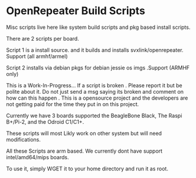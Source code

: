 OpenRepeater Build Scripts
=======

Misc scripts live here like system build scripts and pkg based install scripts.

There are 2 scripts per board. 

Script 1 is a install source. and it builds and installs svxlink/openrepeater. Support (all armhf/armel)

Script 2 installs via debian pkgs for debian jessie os imgs .Support (ARMHF only)

This is a Work-In-Progress... If a script is broken . Please report it but be polite about it.
Do not just send a msg saying its broken and comment on how can this happen . This is a opensource 
project and the developers are not getting paid for the time they put in on this project.

Currently we have 3 boards supported the BeagleBone Black, The Raspi B+/Pi-2, and the Odroid C1/C1+.

These scripts will most Likly work on other system but will need modifications.

All these Scripts are arm based. We currently dont have support intel/amd64/mips boards.

To use it, simply WGET it to your home directory and run it as root.